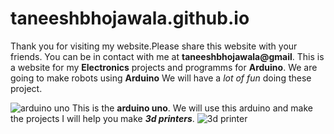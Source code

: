 # taneeshbhojawala.github.io
Thank you for visiting my website.Please share this website with your friends.
You can be in contact with me at **taneeshbhojawala@gmail**.
This is a website for my **Electronics** projects and programms for **Arduino**.
We are going to make robots using **Arduino**
We will have a *lot of fun* doing these project.



![arduino uno](https://images-na.ssl-images-amazon.com/images/I/81A621O1eoL._SX466_.jpg)
This is the **arduino uno**.
We will use this arduino and make the projects
I will help you make ***3d printers***.
![3d printer](http://3dprintingindustry.com/wp-content/uploads/2014/08/teebotmax-3d-printer.jpg)

